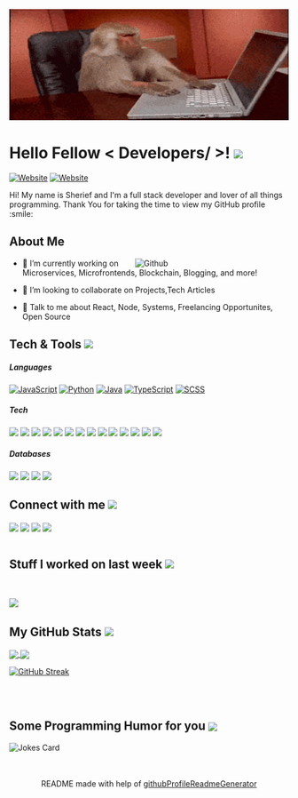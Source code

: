 <div align="center">
<img width="100%" height = "200px" src="https://raw.githubusercontent.com/elsowiny/DigitalAssets/master/ohno.gif" alt="cover" />
  
  

</div>

<h1> Hello Fellow < Developers/ >! <img src = "https://raw.githubusercontent.com/MartinHeinz/MartinHeinz/master/wave.gif" width = 50px> </h1>
<p align='center'>

[![Website](https://img.shields.io/badge/elsowiny.com-up-informational?style=plastic&logo=react&logoColor=white&color=2bbc8a)](https://elsowiny.com) [![Website](https://img.shields.io/badge/Black_Axe-up-informational?style=plastic&logo=react&logoColor=white&color=2bbc8a)](https://www.blackaxetech.com/)



</p>
<div size='20px'> Hi! My name is Sherief and I'm a full stack developer and lover of all things programming. Thank You for taking the time to view my GitHub profile :smile: 
</div>

<h2> About Me</h2>

<img width="55%" align="right" alt="Github" src="https://raw.githubusercontent.com/onimur/.github/master/.resources/git-header.svg" />

<!--- 
- 🌱 I’m currently learning React Native 
-->

- 🔭 I’m currently working on Microservices, Microfrontends, Blockchain, Blogging, and more!
- 👯 I’m looking to collaborate on Projects,Tech Articles 

- 💬 Talk to me about React, Node, Systems, Freelancing Opportunites, Open Source 



<h2> Tech & Tools <img src = "https://media2.giphy.com/media/QssGEmpkyEOhBCb7e1/giphy.gif?cid=ecf05e47a0n3gi1bfqntqmob8g9aid1oyj2wr3ds3mg700bl&rid=giphy.gif" width = 32px> </h2>

<h5>Languages</h5>

[![JavaScript](https://img.shields.io/badge/-JavaScript-033800?&logo=javascript&logoColor=0bf&style=plastic)](https://github.com/elsowiny?tab=repositories&q=&type=&language=javascript) [![Python](https://img.shields.io/badge/-Python-033800?&logo=python&logoColor=0bf&style=plastic)](https://github.com/elsowiny?tab=repositories&q=&type=&language=python) [![Java](https://img.shields.io/badge/-Java-033800?&logo=Java&logoColor=0bf&style=plastic)](https://github.com/elsowiny?tab=repositories&q=&type=&language=java) [![TypeScript](https://img.shields.io/badge/-TypeScript-033800?&logo=TypeScript&logoColor=0bf&style=plastic)](https://github.com/elsowiny?tab=repositories&q=&type=&language=typescript) [![SCSS](https://img.shields.io/badge/-Sass-033800?&logo=sass&logoColor=0bf&style=plastic)](https://github.com/elsowiny?tab=repositories&q=&type=&language=scss&sort=)

<h5>Tech</h5>

![](https://img.shields.io/badge/-React-033800?&logo=React&logoColor=0bf&style=plastic) ![](https://img.shields.io/badge/-Node-033800?&logo=Node.js&logoColor=0bf&style=plastic) ![](https://img.shields.io/badge/-React_Native-033800?&logo=React&logoColor=0bf&style=plastic) ![](https://img.shields.io/badge/-Express-033800?&logo=express&logoColor=0bf&style=plastic) ![](https://img.shields.io/badge/-Docker-033800?&logo=docker&logoColor=0bf&style=plastic) 
![](https://img.shields.io/badge/-kubernetes-033800?&logo=kubernetes&logoColor=0bf&style=plastic) ![](https://img.shields.io/badge/-Django-033800?&logo=Django&logoColor=0bf&style=plastic) ![](https://img.shields.io/badge/-Redis-033800?&logo=redis&logoColor=0bf&style=plastic) ![](https://img.shields.io/badge/-AWS-033800?&logo=amazonaws&logoColor=0bf&style=plastic) ![](https://img.shields.io/badge/-GCP-033800?&logo=googlecloud&logoColor=0bf&style=plastic)
![](https://img.shields.io/badge/-Firebase-033800?&logo=firebase&logoColor=0bf&style=plastic) ![](https://img.shields.io/badge/-Heroku-033800?&logo=heroku&logoColor=0bf&style=plastic) ![](https://img.shields.io/badge/-Flask-033800?&logo=flask&logoColor=0bf&style=plastic) ![](https://img.shields.io/badge/-Github_Actions-033800?&logo=githubactions&logoColor=0bf&style=plastic)

<h5>Databases</h5>

![](https://img.shields.io/badge/-MySql-033800?&logo=MySql&logoColor=0bf&style=plastic) ![](https://img.shields.io/badge/-MongoDb-033800?&logo=mongodb&logoColor=0bf&style=plastic) ![](https://img.shields.io/badge/-PostgreSQL-033800?&logo=postgresql&logoColor=0bf&style=plastic) ![](https://img.shields.io/badge/-SQLite-033800?&logo=SQLite&logoColor=0bf&style=plastic) 



<h2> Connect with me <img src='https://raw.githubusercontent.com/ShahriarShafin/ShahriarShafin/main/Assets/handshake.gif' width="100px"> </h2>
<a href = 'https://www.linkedin.com/in/sheriefelsowiny'>  
<img width = '32px' align= 'center' src="https://raw.githubusercontent.com/rahulbanerjee26/githubAboutMeGenerator/main/icons/linked-in-alt.svg"/></a> 
<a href = 'https://www.twitter.com/wiszird'> <img width = '32px' align= 'center' src="https://raw.githubusercontent.com/rahulbanerjee26/githubAboutMeGenerator/main/icons/twitter.svg"/></a> 
<a href = 'https://elsowiny.com/'> <img width = '32px' align= 'center' src="https://raw.githubusercontent.com/rahulbanerjee26/githubAboutMeGenerator/main/icons/portfolio.png"/></a> 
<a href = 'https://www.github.com/elsowiny'> <img width = '32px' align= 'center' src="https://raw.githubusercontent.com/rahulbanerjee26/githubAboutMeGenerator/main/icons/github.svg"/></a> 


<br>
<br>

<h2> Stuff I worked on last week  <img src = "https://media1.giphy.com/media/JZ40cnfnN11KycrvMF/giphy.gif?cid=ecf05e47a0n3gi1bfqntqmob8g9aid1oyj2wr3ds3mg700bl&rid=giphy.gif" width = 70px> </h2>
<a href="https://github.com/anuraghazra/github-readme-stats">

</a>
<br>

![](https://github-profile-summary-cards.vercel.app/api/cards/profile-details?username=elsowiny&theme=github_dark)


<h2> My GitHub Stats <img src='https://media1.giphy.com/media/du3J3cXyzhj75IOgvA/giphy.gif?cid=ecf05e47x2g034i9pzwtzzsd3xgg2w9nr94t4tflbbgo3008&rid=giphy.gif' width='32px'> </h2>

<a href="https://github.com/anuraghazra/github-readme-stats">
    <img align="center" src="https://github-readme-stats.vercel.app/api?username=elsowiny&show_icons=true&hide=contribs,prs&cache_seconds=86400&theme=blue-green"/>
  </a> 
<a href="https://github.com/anuraghazra/github-readme-stats"  >
    <img align="center" src="https://github-readme-stats.vercel.app/api/top-langs/?username=elsowiny&layout=compact&cache_seconds=86400&theme=blue-green"/>
  </a>

[![GitHub Streak](https://github-readme-streak-stats.herokuapp.com?user=elsowiny&theme=blue-green&date_format=M%20j%5B%2C%20Y%5D)](https://git.io/streak-stats)

<br>
<br>

<h2> Some Programming Humor for you <img align ='center' src='https://media2.giphy.com/media/UQDSBzfyiBKvgFcSTw/giphy.gif?cid=ecf05e47p3cd513axbek3f56ti3jzizq8hincw20jauyyfyw&rid=giphy.gif' width = '32px'></h2>

![Jokes Card](https://readme-jokes.vercel.app/api?theme=default)

<br>
<br>
<footer align='center'>README made with help of <a href='https://github.com/rahulbanerjee26/githubProfileReadmeGenerator'>githubProfileReadmeGenerator</a> </footer>
